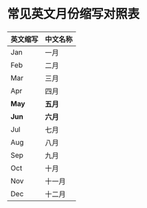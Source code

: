 # 常见英文月份缩写对照表

### 

| 英文缩写 | 中文名称 |
| -------- | -------- |
| Jan      | 一月     |
| Feb      | 二月     |
| Mar      | 三月     |
| Apr      | 四月     |
| **May**  | **五月** |
| **Jun**  | **六月** |
| Jul      | 七月     |
| Aug      | 八月     |
| Sep      | 九月     |
| Oct      | 十月     |
| Nov      | 十一月   |
| Dec      | 十二月   |